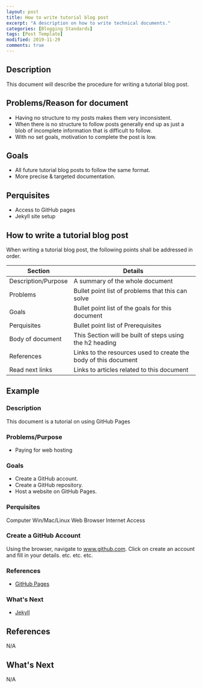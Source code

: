 ```yaml
---
layout: post
title: How to write tutorial blog post
excerpt: "A description on how to write technical documents."
categories: [Blogging Standards]
tags: [Post Template]
modified: 2019-11-29
comments: true
---
```


## Description
This document will describe the procedure for writing a tutorial blog post.

## Problems/Reason for document
* Having no structure to my posts makes them very inconsistent.
* When there is no structure to follow posts generally end up as just a blob of incomplete information that is difficult to follow.
* With no set goals, motivation to complete the post is low.

## Goals
* All future tutorial blog posts to follow the same format.
* More precise & targeted documentation.

## Perquisites
* Access to GitHub pages
* Jekyll site setup

## How to write a tutorial blog post
When writing a tutorial blog post, the following points shall be addressed in order.

| Section                                           | Details                                                                                          |
|---------------------------------------------------|--------------------------------------------------------------------------------------------------|
| Description/Purpose                               | A summary of the whole document                                                                  |
| Problems                                          | Bullet point list of problems that this can solve                                                |
| Goals                                             | Bullet point list of the goals for this document                                                 |
| Perquisites                                       | Bullet point list of Prerequisites                                                               |
| Body of document                                  | This Section will be built of steps using the h2 heading                                         |
| References                                        | Links to the resources used to create the body of this document                                  |
| Read next links                                   | Links to articles related to this document                                                       |

## Example

### Description
This document is a tutorial on using GitHub Pages

### Problems/Purpose
* Paying for web hosting

### Goals
* Create a GitHub account.
* Create a GitHub repository.
* Host a website on GitHub Pages.

### Perquisites
Computer Win/Mac/Linux
Web Browser
Internet Access

### Create a GitHub Account
Using the browser, navigate to www.github.com.
Click on create an account and fill in your details.
etc.
etc.
etc.

### References
* [GitHub Pages](https://pages.github.com/)

### What's Next
* [Jekyll](https://jekyllrb.com/)

## References
N/A

## What's Next
N/A
